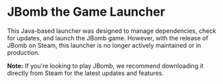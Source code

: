# JBomb the Game Launcher

This Java-based launcher was designed to manage dependencies, check for updates, and launch the JBomb game. However, with the release of JBomb on Steam, this launcher is no longer actively maintained or in production.

**Note:** If you're looking to play JBomb, we recommend downloading it directly from Steam for the latest updates and features.